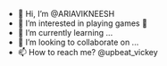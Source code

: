 - 👋 Hi, I’m @ARIAVIKNEESH
- 👀 I’m interested in playing games 🤣
- 🌱 I’m currently learning ...
- 💞️ I’m looking to collaborate on ...
- 📫 How to reach me? @upbeat_vickey

<!---
ARIAVIKNEESH/ARIAVIKNEESH is a ✨ special ✨ repository because its `README.md` (this file) appears on your GitHub profile.
You can click the Preview link to take a look at your changes.
--->
